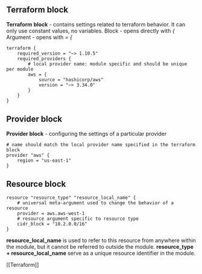 ## Terraform block

**Terraform** **block** - contains settings related to terraform behavior. It can only use constant values, no variables.
Block - opens directly with *{*
Argument - opens with *= {*
```hcl
terraform {
	required_version = "~> 1.10.5"
	required_providers {
		# local provider name: module specific and should be unique per module
		aws = { 
			source = "hashicorp/aws"
			version = "~> 3.34.0"
		}
	}
}
```

## Provider block

**Provider block** - configuring the settings of a particular provider
```hcl
# name should match the local provider name specified in the terraform block
provider "aws" {
	region = "us-east-1"
}
```
## Resource block

```hcl
resource "resource_type" "resource_local_name" {
	# universal meta-argument used to change the behavior of a resource
	provider = aws.aws-west-1
	# resource argument specific to resource type
	cidr_block = "10.2.0.0/16"
}
```
**resource_local_name** is used to refer to this resource from anywhere within the module, but it cannot be referred to outside the module. 
**resource_type + resource_local_name** serve as a unique resource identifier in the module.

[[Terraform]]